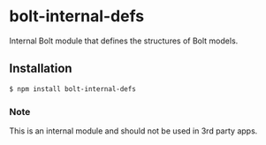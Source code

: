 # bolt-internal-defs

Internal Bolt module that defines the structures of Bolt models.

## Installation

```sh
$ npm install bolt-internal-defs
```

### Note

This is an internal module and should not be used in 3rd party apps.
